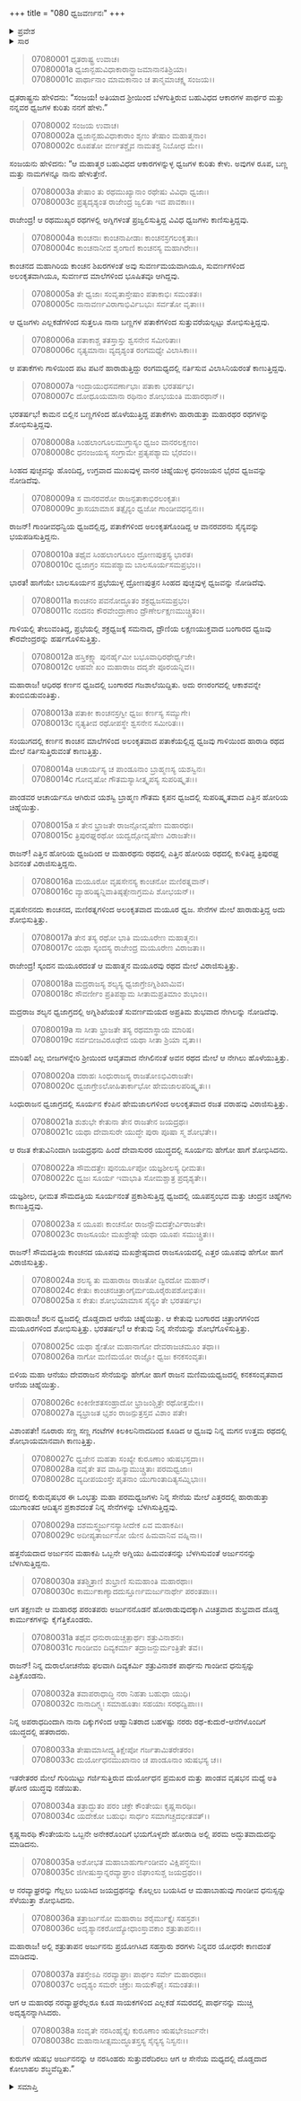 +++
title = "080 ಧ್ವಜವರ್ಣನಃ"
+++

<details><summary>ಪ್ರವೇಶ</summary>


।।   ಓಂ ಓಂ ನಮೋ ನಾರಾಯಣಾಯ।।   ಶ್ರೀ ವೇದವ್ಯಾಸಾಯ ನಮಃ ।।

ಶ್ರೀ ಕೃಷ್ಣದ್ವೈಪಾಯನ ವೇದವ್ಯಾಸ ವಿರಚಿತ  

**ಶ್ರೀ ಮಹಾಭಾರತ**

**ದ್ರೋಣ ಪರ್ವ**

**ಜಯದ್ರಥವಧ ಪರ್ವ**

**ಅಧ್ಯಾಯ 80**

</details>

<details><summary>ಸಾರ</summary>

ಪಾಂಡವರ ಮತ್ತು ಕೌರವರ ಧ್ವಜಗಳ ವರ್ಣನೆ (1-29). ಯುದ್ಧವು ಮುಂದುವರೆದುದು (30-38).


</details>


> 07080001 ಧೃತರಾಷ್ಟ್ರ ಉವಾಚ।   
07080001a ಧ್ವಜಾನ್ಬಹುವಿಧಾಕಾರಾನ್ಭ್ರಾಜಮಾನಾನತಿಶ್ರಿಯಾ।   
07080001c ಪಾರ್ಥಾನಾಂ ಮಾಮಕಾನಾಂ ಚ ತಾನ್ಮಮಾಚಕ್ಷ್ವ ಸಂಜಯ।।

ಧೃತರಾಷ್ಟ್ರನು ಹೇಳಿದನು: “ಸಂಜಯ! ಅತಿಯಾದ ಶ್ರೀಯಿಂದ ಬೆಳಗುತ್ತಿರುವ ಬಹುವಿಧದ ಆಕಾರಗಳ ಪಾರ್ಥರ ಮತ್ತು ನನ್ನವರ ಧ್ವಜಗಳ ಕುರಿತು ನನಗೆ ಹೇಳು.”

> 07080002 ಸಂಜಯ ಉವಾಚ।   
07080002a ಧ್ವಜಾನ್ಬಹುವಿಧಾಕಾರಾಂ ಶೃಣು ತೇಷಾಂ ಮಹಾತ್ಮನಾಂ।   
07080002c ರೂಪತೋ ವರ್ಣತಶ್ಚೈವ ನಾಮತಶ್ಚ ನಿಬೋಧ ಮೇ।।

ಸಂಜಯನು ಹೇಳಿದನು: “ಆ ಮಹಾತ್ಮರ ಬಹುವಿಧದ ಆಕಾರಗಳನ್ನುಳ್ಳ ಧ್ವಜಗಳ ಕುರಿತು ಕೇಳು. ಅವುಗಳ ರೂಪ, ಬಣ್ಣ ಮತ್ತು ನಾಮಗಳನ್ನೂ ನಾನು ಹೇಳುತ್ತೇನೆ.

> 07080003a ತೇಷಾಂ ತು ರಥಮುಖ್ಯಾನಾಂ ರಥೇಷು ವಿವಿಧಾ ಧ್ವಜಾಃ।   
07080003c ಪ್ರತ್ಯದೃಶ್ಯಂತ ರಾಜೇಂದ್ರ ಜ್ವಲಿತಾ ಇವ ಪಾವಕಾಃ।।

ರಾಜೇಂದ್ರ! ಆ ರಥಮುಖ್ಯರ ರಥಗಳಲ್ಲಿ ಅಗ್ನಿಗಳಂತೆ ಪ್ರಜ್ವಲಿಸುತ್ತಿದ್ದ ವಿವಿಧ ಧ್ವಜಗಳು ಕಾಣಿಸುತ್ತಿದ್ದವು.

> 07080004a ಕಾಂಚನಾಃ ಕಾಂಚನಾಪೀಡಾಃ ಕಾಂಚನಸ್ರಗಲಂಕೃತಾಃ।   
07080004c ಕಾಂಚನಾನೀವ ಶೃಂಗಾಣಿ ಕಾಂಚನಸ್ಯ ಮಹಾಗಿರೇಃ।।

ಕಾಂಚನದ ಮಹಾಗಿರಿಯ ಕಾಂಚನ ಶಿಖರಗಳಂತೆ ಅವು ಸುವರ್ಣಮಯವಾಗಿಯೂ, ಸುವರ್ಣಗಳಿಂದ ಅಲಂಕೃತವಾಗಿಯೂ, ಸುವರ್ಣದ ಮಾಲೆಗಳಿಂದ ಭೂಷಿತವೂ ಆಗಿದ್ದವು.

> 07080005a ತೇ ಧ್ವಜಾಃ ಸಂವೃತಾಸ್ತೇಷಾಂ ಪತಾಕಾಭಿಃ ಸಮಂತತಃ।   
07080005c ನಾನಾವರ್ಣವಿರಾಗಾಭಿರ್ವಿಬಭುಃ ಸರ್ವತೋ ವೃತಾಃ।।

ಆ ಧ್ವಜಗಳು ಎಲ್ಲಕಡೆಗಳಿಂದ ಸುತ್ತಲೂ ನಾನಾ ಬಣ್ಣಗಳ ಪತಾಕೆಗಳಿಂದ ಸುತ್ತುವರೆಯಲ್ಪಟ್ಟು ಶೋಭಿಸುತ್ತಿದ್ದವು.

> 07080006a ಪತಾಕಾಶ್ಚ ತತಸ್ತಾಸ್ತು ಶ್ವಸನೇನ ಸಮೀರಿತಾಃ।   
07080006c ನೃತ್ಯಮಾನಾಃ ವ್ಯದೃಶ್ಯಂತ ರಂಗಮಧ್ಯೇ ವಿಲಾಸಿಕಾಃ।।

ಆ ಪತಾಕೆಗಳು ಗಾಳಿಯಿಂದ ಪಟ ಪಟನೆ ಹಾರಾಡುತ್ತಿದ್ದು ರಂಗಮಧ್ಯದಲ್ಲಿ ನರ್ತಿಸುವ ವಿಲಾಸಿನಿಯರಂತೆ ಕಾಣುತ್ತಿದ್ದವು.

> 07080007a ಇಂದ್ರಾಯುಧಸವರ್ಣಾಭಾಃ ಪತಾಕಾ ಭರತರ್ಷಭ।   
07080007c ದೋಧೂಯಮಾನಾ ರಥಿನಾಂ ಶೋಭಯಂತಿ ಮಹಾರಥಾನ್।।

ಭರತರ್ಷಭ! ಕಾಮನ ಬಿಲ್ಲಿನ ಬಣ್ಣಗಳಿಂದ ಹೊಳೆಯುತ್ತಿದ್ದ ಪತಾಕೆಗಳು ಹಾರಾಡುತ್ತಾ ಮಹಾರಥರ ರಥಗಳನ್ನು ಶೋಭಿಸುತ್ತಿದ್ದವು.

> 07080008a ಸಿಂಹಲಾಂಗೂಲಮುಗ್ರಾಸ್ಯಂ ಧ್ವಜಂ ವಾನರಲಕ್ಷಣಂ।   
07080008c ಧನಂಜಯಸ್ಯ ಸಂಗ್ರಾಮೇ ಪ್ರತ್ಯಪಶ್ಯಾಮ ಭೈರವಂ।।

ಸಿಂಹದ ಪುಚ್ಛವನ್ನು ಹೊಂದಿದ್ದ, ಉಗ್ರವಾದ ಮುಖವುಳ್ಳ ವಾನರ ಚಿಹ್ನೆಯುಳ್ಳ ಧನಂಜಯನ ಭೈರವ ಧ್ವಜವನ್ನು ನೋಡಿದೆವು.

> 07080009a ಸ ವಾನರವರೋ ರಾಜನ್ಪತಾಕಾಭಿರಲಂಕೃತಃ।   
07080009c ತ್ರಾಸಯಾಮಾಸ ತತ್ಸೈನ್ಯಂ ಧ್ವಜೋ ಗಾಂಡೀವಧನ್ವನಃ।।

ರಾಜನ್! ಗಾಂಡೀವಧನ್ವಿಯ ಧ್ವಜದಲ್ಲಿದ್ದ, ಪತಾಕೆಗಳಿಂದ ಅಲಂಕೃತಗೊಂಡಿದ್ದ ಆ ವಾನರವರನು ಸೈನ್ಯವನ್ನು ಭಯಪಡಿಸುತ್ತಿದ್ದನು.

> 07080010a ತಥೈವ ಸಿಂಹಲಾಂಗೂಲಂ ದ್ರೋಣಪುತ್ರಸ್ಯ ಭಾರತ।   
07080010c ಧ್ವಜಾಗ್ರಂ ಸಮಪಶ್ಯಾಮ ಬಾಲಸೂರ್ಯಸಮಪ್ರಭಂ।।

ಭಾರತ! ಹಾಗೆಯೇ ಬಾಲಸೂರ್ಯನ ಪ್ರಭೆಯುಳ್ಳ ದ್ರೋಣಪುತ್ರನ ಸಿಂಹದ ಪುಚ್ಛವುಳ್ಳ ಧ್ವಜವನ್ನು ನೋಡಿದೆವು.

> 07080011a ಕಾಂಚನಂ ಪವನೋದ್ಧೂತಂ ಶಕ್ರಧ್ವಜಸಮಪ್ರಭಂ।   
07080011c ನಂದನಂ ಕೌರವೇಂದ್ರಾಣಾಂ ದ್ರೌಣೇರ್ಲಕ್ಷಣಮುಚ್ಚ್ರಿತಂ।।

ಗಾಳಿಯಲ್ಲಿ ತೇಲುವಂತಿದ್ದ, ಪ್ರಭೆಯಲ್ಲಿ ಶಕ್ರಧ್ವಜಕ್ಕೆ ಸಮನಾದ, ದ್ರೌಣಿಯ ಲಕ್ಷಣಯುಕ್ತವಾದ ಬಂಗಾರದ ಧ್ವಜವು ಕೌರವೇಂದ್ರರನ್ನು ಹರ್ಷಗೊಳಿಸುತ್ತಿತ್ತು.

> 07080012a ಹಸ್ತಿಕಕ್ಷ್ಯಾ ಪುನರ್ಹೈಮೀ ಬಭೂವಾಧಿರಥೇರ್ಧ್ವಜೇ।   
07080012c ಆಹವೇ ಖಂ ಮಹಾರಾಜ ದದೃಶೇ ಪೂರಯನ್ನಿವ।।

ಮಹಾರಾಜ! ಆಧಿರಥ ಕರ್ಣನ ಧ್ವಜದಲ್ಲಿ ಬಂಗಾರದ ಗಜಶಾಲೆಯಿದ್ದಿತು. ಅದು ರಣರಂಗದಲ್ಲಿ ಆಕಾಶವನ್ನೇ ತುಂಬಿಬಿಡುವಂತಿತ್ತು.

> 07080013a ಪತಾಕೀ ಕಾಂಚನಸ್ರಗ್ವೀ ಧ್ವಜಃ ಕರ್ಣಸ್ಯ ಸಮ್ಯುಗೇ।   
07080013c ನೃತ್ಯತೀವ ರಥೋಪಸ್ಥೇ ಶ್ವಸನೇನ ಸಮೀರಿತಃ।।

ಸಂಯುಗದಲ್ಲಿ ಕರ್ಣನ ಕಾಂಚನ ಮಾಲೆಗಳಿಂದ ಅಲಂಕೃತವಾದ ಪತಾಕೆಯಲ್ಲಿದ್ದ ಧ್ವಜವು ಗಾಳಿಯಿಂದ ಹಾರಾಡಿ ರಥದ ಮೇಲೆ ನರ್ತಿಸುತ್ತಿರುವಂತೆ ಕಾಣುತ್ತಿತ್ತು.

> 07080014a ಆಚಾರ್ಯಸ್ಯ ಚ ಪಾಂಡೂನಾಂ ಬ್ರಾಹ್ಮಣಸ್ಯ ಯಶಸ್ವಿನಃ।   
07080014c ಗೋವೃಷೋ ಗೌತಮಸ್ಯಾಸೀತ್ಕೃಪಸ್ಯ ಸುಪರಿಷ್ಕೃತಃ।।

ಪಾಂಡವರ ಆಚಾರ್ಯನೂ ಆಗಿರುವ ಯಶಸ್ವಿ ಬ್ರಾಹ್ಮಣ ಗೌತಮ ಕೃಪನ ಧ್ವಜದಲ್ಲಿ ಸುಪರಿಷ್ಕೃತವಾದ ಎತ್ತಿನ ಹೋರಿಯ ಚಿಹ್ನೆಯಿತ್ತು.

> 07080015a ಸ ತೇನ ಭ್ರಾಜತೇ ರಾಜನ್ಗೋವೃಷೇಣ ಮಹಾರಥಃ।   
07080015c ತ್ರಿಪುರಘ್ನರಥೋ ಯದ್ವದ್ಗೋವೃಷೇಣ ವಿರಾಜತೇ।।

ರಾಜನ್! ಎತ್ತಿನ ಹೋರಿಯ ಧ್ವಜದಿಂದ ಆ ಮಹಾರಥನು ರಥದಲ್ಲಿ ಎತ್ತಿನ ಹೋರಿಯ ರಥದಲ್ಲಿ ಕುಳಿತಿದ್ದ ತ್ರಿಪುರಘ್ನ ಶಿವನಂತೆ ವಿರಾಜಿಸುತ್ತಿದ್ದನು.

> 07080016a ಮಯೂರೋ ವೃಷಸೇನಸ್ಯ ಕಾಂಚನೋ ಮಣಿರತ್ನವಾನ್।   
07080016c ವ್ಯಾಹರಿಷ್ಯನ್ನಿವಾತಿಷ್ಠತ್ಸೇನಾಗ್ರಮಪಿ ಶೋಭಯನ್।।

ವೃಷಸೇನನದು ಕಾಂಚನದ, ಮಣಿರತ್ನಗಳಿಂದ ಅಲಂಕೃತವಾದ ಮಯೂರ ಧ್ವಜ. ಸೇನೆಗಳ ಮೇಲೆ ಹಾರಾಡುತ್ತಿದ್ದ ಅದು ಶೋಭಿಸುತ್ತಿತ್ತು.

> 07080017a ತೇನ ತಸ್ಯ ರಥೋ ಭಾತಿ ಮಯೂರೇಣ ಮಹಾತ್ಮನಃ।   
07080017c ಯಥಾ ಸ್ಕಂದಸ್ಯ ರಾಜೇಂದ್ರ ಮಯೂರೇಣ ವಿರಾಜತಾ।।

ರಾಜೇಂದ್ರ! ಸ್ಕಂದನ ಮಯೂರದಂತೆ ಆ ಮಹಾತ್ಮನ ಮಯೂರವು ರಥದ ಮೇಲೆ ವಿರಾಜಿಸುತ್ತಿತ್ತು.

> 07080018a ಮದ್ರರಾಜಸ್ಯ ಶಲ್ಯಸ್ಯ ಧ್ವಜಾಗ್ರೇಽಗ್ನಿಶಿಖಾಮಿವ।   
07080018c ಸೌವರ್ಣೀಂ ಪ್ರತಿಪಶ್ಯಾಮ ಸೀತಾಮಪ್ರತಿಮಾಂ ಶುಭಾಂ।।

ಮದ್ರರಾಜ ಶಲ್ಯನ ಧ್ವಜಾಗ್ರದಲ್ಲಿ ಅಗ್ನಿಶಿಖೆಯಂತೆ ಸುವರ್ಣಮಯದ ಅಪ್ರತಿಮ ಶುಭವಾದ ನೇಗಿಲನ್ನು ನೋಡಿದೆವು.

> 07080019a ಸಾ ಸೀತಾ ಭ್ರಾಜತೇ ತಸ್ಯ ರಥಮಾಸ್ಥಾಯ ಮಾರಿಷ।   
07080019c ಸರ್ವಬೀಜವಿರೂಢೇವ ಯಥಾ ಸೀತಾ ಶ್ರಿಯಾ ವೃತಾ।।

ಮಾರಿಷ! ಎಲ್ಲ ಬೀಜಗಳನ್ನೇರಿ ಶ್ರೀಯಿಂದ ಆವೃತವಾದ ನೇಗಿಲಿನಂತೆ ಅವನ ರಥದ ಮೇಲೆ ಆ ನೇಗಿಲು ಹೊಳೆಯುತ್ತಿತ್ತು.

> 07080020a ವರಾಹಃ ಸಿಂಧುರಾಜಸ್ಯ ರಾಜತೋಽಭಿವಿರಾಜತೇ।   
07080020c ಧ್ವಜಾಗ್ರೇಽಲೋಹಿತಾರ್ಕಾಭೋ ಹೇಮಜಾಲಪರಿಷ್ಕೃತಃ।।

ಸಿಂಧುರಾಜನ ಧ್ವಜಾಗ್ರದಲ್ಲಿ ಸೂರ್ಯನ ಕೆಂಪಿನ ಹೇಮಜಾಲಗಳಿಂದ ಅಲಂಕೃತವಾದ ರಜತ ವರಾಹವು ವಿರಾಜಿಸುತ್ತಿತ್ತು.

> 07080021a ಶುಶುಭೇ ಕೇತುನಾ ತೇನ ರಾಜತೇನ ಜಯದ್ರಥಃ।   
07080021c ಯಥಾ ದೇವಾಸುರೇ ಯುದ್ಧೇ ಪುರಾ ಪೂಷಾ ಸ್ಮ ಶೋಭತೇ।।

ಆ ರಜತ ಕೇತುವಿನಿಂದಾಗಿ ಜಯದ್ರಥನು ಹಿಂದೆ ದೇವಾಸುರರ ಯುದ್ಧದಲ್ಲಿ ಸೂರ್ಯನು ಹೇಗೋ ಹಾಗೆ ಶೋಭಿಸಿದನು.

> 07080022a ಸೌಮದತ್ತೇಃ ಪುನರ್ಯೂಪೋ ಯಜ್ಞಶೀಲಸ್ಯ ಧೀಮತಃ।   
07080022c ಧ್ವಜಃ ಸೂರ್ಯ ಇವಾಭಾತಿ ಸೋಮಶ್ಚಾತ್ರ ಪ್ರದೃಶ್ಯತೇ।।

ಯಜ್ಞಶೀಲ, ಧೀಮತ ಸೌಮದತ್ತಿಯ ಸೂರ್ಯನಂತೆ ಪ್ರಕಾಶಿಸುತ್ತಿದ್ದ ಧ್ವಜದಲ್ಲಿ ಯೂಪಸ್ತಂಭದ ಮತ್ತು ಚಂದ್ರನ ಚಿಹ್ನೆಗಳು ಕಾಣುತ್ತಿದ್ದವು.

> 07080023a ಸ ಯೂಪಃ ಕಾಂಚನೋ ರಾಜನ್ಸೌಮದತ್ತೇರ್ವಿರಾಜತೇ।   
07080023c ರಾಜಸೂಯೇ ಮಖಶ್ರೇಷ್ಠೇ ಯಥಾ ಯೂಪಃ ಸಮುಚ್ಚ್ರಿತಃ।।

ರಾಜನ್! ಸೌಮದತ್ತಿಯ ಕಾಂಚನದ ಯೂಪವು ಮಖಶ್ರೇಷ್ಠವಾದ ರಾಜಸೂಯದಲ್ಲಿ ಎತ್ತರ ಯೂಪವು ಹೇಗೋ ಹಾಗೆ ವಿರಾಜಿಸುತ್ತಿತ್ತು.

> 07080024a ಶಲಸ್ಯ ತು ಮಹಾರಾಜ ರಾಜತೋ ದ್ವಿರದೋ ಮಹಾನ್।   
07080024c ಕೇತುಃ ಕಾಂಚನಚಿತ್ರಾಂಗೈರ್ಮಯೂರೈರುಪಶೋಭಿತಃ।।   
07080025a ಸ ಕೇತುಃ ಶೋಭಯಾಮಾಸ ಸೈನ್ಯಂ ತೇ ಭರತರ್ಷಭ।

ಮಹಾರಾಜ! ಶಲನ ಧ್ವಜದಲ್ಲಿ ದೊಡ್ಡದಾದ ಆನೆಯ ಚಿಹ್ನೆಯಿತ್ತು. ಆ ಕೇತುವು ಬಂಗಾರದ ಚಿತ್ರಾಂಗಗಳಿಂದ ಮಯೂರಗಳಿಂದ ಶೋಭಿಸುತ್ತಿತ್ತು. ಭರತರ್ಷಭ! ಆ ಕೇತುವು ನಿನ್ನ ಸೇನೆಯನ್ನು ಶೋಭೆಗೊಳಿಸುತ್ತಿತ್ತು.

> 07080025c ಯಥಾ ಶ್ವೇತೋ ಮಹಾನಾಗೋ ದೇವರಾಜಚಮೂಂ ತಥಾ।।   
07080026a ನಾಗೋ ಮಣಿಮಯೋ ರಾಜ್ಞೋ ಧ್ವಜಃ ಕನಕಸಂವೃತಃ।

ಬಿಳಿಯ ಮಹಾ ಆನೆಯು ದೇವರಾಜನ ಸೇನೆಯನ್ನು ಹೇಗೋ ಹಾಗೆ ರಾಜನ ಮಣಿಮಯಧ್ವಜದಲ್ಲಿ ಕನಕಸಂವೃತವಾದ ಆನೆಯ ಚಿಹ್ನೆಯಿತ್ತು.

> 07080026c ಕಿಂಕಿಣೀಶತಸಂಹ್ರಾದೋ ಭ್ರಾಜಂಶ್ಚಿತ್ರೇ ರಥೋತ್ತಮೇ।।   
07080027a ವ್ಯಭ್ರಾಜತ ಭೃಶಂ ರಾಜನ್ಪುತ್ರಸ್ತವ ವಿಶಾಂ ಪತೇ।

ವಿಶಾಂಪತೇ! ನೂರಾರು ಸಣ್ಣ ಸಣ್ಣ ಗಂಟೆಗಳ ಕಿಲಕಿಲನಿನಾದದಿಂದ ಕೂಡಿದ ಆ ಧ್ವಜವು ನಿನ್ನ ಮಗನ ಉತ್ತಮ ರಥದಲ್ಲಿ ಶೋಭಾಯಮಾನವಾಗಿ ಕಾಣುತ್ತಿತ್ತು.

> 07080027c ಧ್ವಜೇನ ಮಹತಾ ಸಂಖ್ಯೇ ಕುರೂಣಾಂ ಋಷಭಸ್ತದಾ।।   
07080028a ನವೈತೇ ತವ ವಾಹಿನ್ಯಾಮುಚ್ಚ್ರಿತಾಃ ಪರಮಧ್ವಜಾಃ।   
07080028c ವ್ಯದೀಪಯಂಸ್ತೇ ಪೃತನಾಂ ಯುಗಾಂತಾದಿತ್ಯಸಮ್ನಿಭಾಃ।।

ರಣದಲ್ಲಿ ಕುರುವೃಷಭರ ಈ ಒಂಭತ್ತು ಮಹಾ ಪರಮಧ್ವಜಗಳು ನಿನ್ನ ಸೇನೆಯ ಮೇಲೆ ಎತ್ತರದಲ್ಲಿ ಹಾರಾಡುತ್ತಾ ಯುಗಾಂತದ ಆದಿತ್ಯನ ಪ್ರಕಾಶದಂತೆ ನಿನ್ನ ಸೇನೆಗಳನ್ನು ಬೆಳಗಿಸುತ್ತಿದ್ದವು.

> 07080029a ದಶಮಸ್ತ್ವರ್ಜುನಸ್ಯಾಸೀದೇಕ ಏವ ಮಹಾಕಪಿಃ।   
07080029c ಅದೀಪ್ಯತಾರ್ಜುನೋ ಯೇನ ಹಿಮವಾನಿವ ವಹ್ನಿನಾ।।

ಹತ್ತನೆಯದಾದ ಅರ್ಜುನನ ಮಹಾಕಪಿ ಒಬ್ಬನೇ ಅಗ್ನಿಯು ಹಿಮವಂತನನ್ನು ಬೆಳಗಿಸುವಂತೆ ಅರ್ಜುನನನ್ನು ಬೆಳಗಿಸುತ್ತಿದ್ದನು.

> 07080030a ತತಶ್ಚಿತ್ರಾಣಿ ಶುಭ್ರಾಣಿ ಸುಮಹಾಂತಿ ಮಹಾರಥಾಃ।   
07080030c ಕಾರ್ಮುಕಾಣ್ಯಾದದುಸ್ತೂರ್ಣಮರ್ಜುನಾರ್ಥೇ ಪರಂತಪಾಃ।।

ಆಗ ತಕ್ಷಣವೇ ಆ ಮಹಾರಥ ಪರಂತಪರು ಅರ್ಜುನನೊಡನೆ ಹೋರಾಡುವುದಕ್ಕಾಗಿ ವಿಚಿತ್ರವಾದ ಶುಭ್ರವಾದ ದೊಡ್ಡ ಕಾರ್ಮುಕಗಳನ್ನು ಕೈಗೆತ್ತಿಕೊಂಡರು.

> 07080031a ತಥೈವ ಧನುರಾಯಚ್ಚತ್ಪಾರ್ಥಃ ಶತ್ರುವಿನಾಶನಃ।   
07080031c ಗಾಂಡೀವಂ ದಿವ್ಯಕರ್ಮಾ ತದ್ರಾಜನ್ದುರ್ಮಂತ್ರಿತೇ ತವ।।

ರಾಜನ್! ನಿನ್ನ ದುರಾಲೋಚನೆಯ ಫಲವಾಗಿ ದಿವ್ಯಕರ್ಮಿ ಶತ್ರುವಿನಾಶಕ ಪಾರ್ಥನು ಗಾಂಡೀವ ಧನುಸ್ಸನ್ನು ಎತ್ತಿಕೊಂಡನು.

> 07080032a ತವಾಪರಾಧಾದ್ಧಿ ನರಾ ನಿಹತಾ ಬಹುಧಾ ಯುಧಿ।   
07080032c ನಾನಾದಿಗ್ಭ್ಯಃ ಸಮಾಹೂತಾಃ ಸಹಯಾಃ ಸರಥದ್ವಿಪಾಃ।।

ನಿನ್ನ ಅಪರಾಧದಿಂದಾಗಿ ನಾನಾ ದಿಕ್ಕುಗಳಿಂದ ಆಹ್ವಾನಿತರಾದ ಬಹಳಷ್ಟು ನರರು ರಥ-ಕುದುರೆ-ಆನೆಗಳೊಂದಿಗೆ ಯುದ್ಧದಲ್ಲಿ ಹತರಾದರು.

> 07080033a ತೇಷಾಮಾಸೀದ್ವ್ಯತಿಕ್ಷೇಪೋ ಗರ್ಜತಾಮಿತರೇತರಂ।   
07080033c ದುರ್ಯೋಧನಮುಖಾನಾಂ ಚ ಪಾಂಡೂನಾಂ ಋಷಭಸ್ಯ ಚ।।

ಇತರೇತರರ ಮೇಲೆ ಗುರಿಯಿಟ್ಟು ಗರ್ಜಿಸುತ್ತಿರುವ ದುರ್ಯೋಧನ ಪ್ರಮಖರ ಮತ್ತು ಪಾಂಡವ ವೃಷಭನ ಮಧ್ಯೆ ಅತಿ ಘೋರ ಯುದ್ಧವು ನಡೆಯಿತು.

> 07080034a ತತ್ರಾದ್ಭುತಂ ಪರಂ ಚಕ್ರೇ ಕೌಂತೇಯಃ ಕೃಷ್ಣಸಾರಥಿಃ।   
07080034c ಯದೇಕೋ ಬಹುಭಿಃ ಸಾರ್ಧಂ ಸಮಾಗಚ್ಚದಭೀತವತ್।।

ಕೃಷ್ಣಸಾರಥಿ ಕೌಂತೇಯನು ಒಬ್ಬನೇ ಅನೇಕರೊಂದಿಗೆ ಭಯಗೊಳ್ಳದೇ ಹೋರಾಡಿ ಅಲ್ಲಿ ಪರಮ ಅದ್ಭುತವಾದುದನ್ನು ಮಾಡಿದನು.

> 07080035a ಅಶೋಭತ ಮಹಾಬಾಹುರ್ಗಾಂಡೀವಂ ವಿಕ್ಷಿಪನ್ಧನುಃ।   
07080035c ಜಿಗೀಷುಸ್ತಾನ್ನರವ್ಯಾಘ್ರಾಂ ಜಿಘಾಂಸುಶ್ಚ ಜಯದ್ರಥಂ।।

ಆ ನರವ್ಯಾಘ್ರರನ್ನು ಗೆಲ್ಲಲು ಬಯಸಿದ ಜಯದ್ರಥನನ್ನು ಕೊಲ್ಲಲು ಬಯಸಿದ ಆ ಮಹಾಬಾಹುವು ಗಾಂಡೀವ ಧನುಸ್ಸನ್ನು ಸೆಳೆಯುತ್ತಾ ಶೋಭಿಸಿದನು.

> 07080036a ತತ್ರಾರ್ಜುನೋ ಮಹಾರಾಜ ಶರೈರ್ಮುಕ್ತೈಃ ಸಹಸ್ರಶಃ।   
07080036c ಅದೃಶ್ಯಾನಕರೋದ್ಯೋಧಾಂಸ್ತಾವಕಾಂ ಶತ್ರುತಾಪನಃ।।

ಮಹಾರಾಜ! ಅಲ್ಲಿ ಶತ್ರುತಾಪನ ಅರ್ಜುನನು ಪ್ರಯೋಗಿಸಿದ ಸಹಸ್ರಾರು ಶರಗಳು ನಿನ್ನವರ ಯೋಧರೇ ಕಾಣದಂತೆ ಮಾಡಿದವು.

> 07080037a ತತಸ್ತೇಽಪಿ ನರವ್ಯಾಘ್ರಾಃ ಪಾರ್ಥಂ ಸರ್ವೇ ಮಹಾರಥಾಃ।   
07080037c ಅದೃಶ್ಯಂ ಸಮರೇ ಚಕ್ರುಃ ಸಾಯಕೌಘೈಃ ಸಮಂತತಃ।।

ಆಗ ಆ ಮಹಾರಥ ನರವ್ಯಾಘ್ರರೆಲ್ಲರೂ ಕೂಡ ಸಾಯಕಗಳಿಂದ ಎಲ್ಲಕಡೆ ಸಮರದಲ್ಲಿ ಪಾರ್ಥನನ್ನು ಮುಚ್ಚಿ ಅದೃಶ್ಯನನ್ನಾಗಿಸಿದರು.

> 07080038a ಸಂವೃತೇ ನರಸಿಂಹೈಸ್ತೈಃ ಕುರೂಣಾಂ ಋಷಭೇಽರ್ಜುನೇ।   
07080038c ಮಹಾನಾಸೀತ್ಸಮುದ್ಧೂತಸ್ತಸ್ಯ ಸೈನ್ಯಸ್ಯ ನಿಸ್ವನಃ।।

ಕುರುಗಳ ಋಷಭ ಅರ್ಜುನನನ್ನು ಆ ನರಸಿಂಹರು ಸುತ್ತುವರೆದಿರಲು ಆಗ ಆ ಸೇನೆಯ ಮಧ್ಯದಲ್ಲಿ ದೊಡ್ಡದಾದ ಕೋಲಾಹಲ ಶಬ್ಧವೆದ್ದಿತು.”



<details><summary>ಸಮಾಪ್ತಿ</summary>


ಇತಿ ಶ್ರೀ ಮಹಾಭಾರತೇ ದ್ರೋಣ ಪರ್ವಣಿ ಜಯದ್ರಥವಧ ಪರ್ವಣಿ ಧ್ವಜವರ್ಣನೇ ಆಶೀತಿತಮೋಽಧ್ಯಾಯಃ।।  
ಇದು ಶ್ರೀ ಮಹಾಭಾರತದಲ್ಲಿ ದ್ರೋಣ ಪರ್ವದಲ್ಲಿ ಜಯದ್ರಥವಧ ಪರ್ವದಲ್ಲಿ ಧ್ವಜವರ್ಣನ ಎನ್ನುವ ಎಂಭತ್ತನೇ ಅಧ್ಯಾಯವು.


</details>

